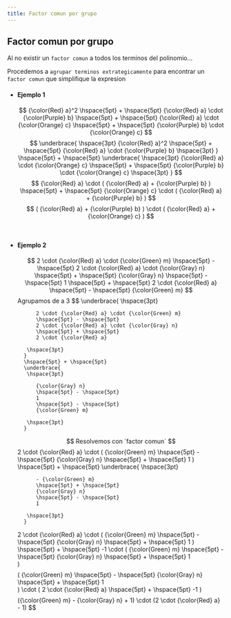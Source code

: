```yaml
---
title: Factor comun por grupo
---
```


## Factor comun por grupo

Al no existir un `factor comun` a todos los terminos del polinomio...

Procedemos a `agrupar terminos extrategicamente` para encontrar un `factor comun` que simplifique la expresion


- #### Ejemplo 1
    $$
        {\color{Red} a}^2
        \hspace{5pt} + \hspace{5pt} {\color{Red} a} \cdot {\color{Purple} b}
        \hspace{5pt} + \hspace{5pt} {\color{Red} a} \cdot {\color{Orange} c}
        \hspace{5pt} + \hspace{5pt} {\color{Purple} b} \cdot {\color{Orange} c}
    $$
    $$  \underbrace{
         \hspace{3pt}
            {\color{Red} a}^2
            \hspace{5pt} + \hspace{5pt} 
            {\color{Red} a} \cdot {\color{Purple} b}
         \hspace{3pt}   
        }
        \hspace{5pt} + \hspace{5pt}
        \underbrace{
         \hspace{3pt}
            {\color{Red} a} \cdot {\color{Orange} c}
            \hspace{5pt} + \hspace{5pt} {\color{Purple} b} \cdot {\color{Orange} c}
         \hspace{3pt}
        }
    $$
    $$
        {\color{Red} a} \cdot
        (
            {\color{Red} a} + {\color{Purple} b}
        )
        \hspace{5pt} + \hspace{5pt}
        {\color{Orange} c} \cdot
        (
            {\color{Red} a} + {\color{Purple} b} 
        )
    $$
    $$
        (
            {\color{Red} a} + {\color{Purple} b}
        )
        \cdot
        (
            {\color{Red} a} + {\color{Orange} c}
        )
    $$

<br>

- #### Ejemplo 2
    $$
        2 \cdot {\color{Red} a} \cdot {\color{Green} m}
        \hspace{5pt} - \hspace{5pt}
        2 \cdot {\color{Red} a} \cdot {\color{Gray} n}
        \hspace{5pt} + \hspace{5pt}
        {\color{Gray} n}
        \hspace{5pt} - \hspace{5pt}
        1
        \hspace{5pt} + \hspace{5pt}
        2 \cdot {\color{Red} a}
        \hspace{5pt} - \hspace{5pt}
        {\color{Green} m}
    $$
    Agrupamos de a 3
    $$
        \underbrace{
         \hspace{3pt}

            2 \cdot {\color{Red} a} \cdot {\color{Green} m}
            \hspace{5pt} - \hspace{5pt}
            2 \cdot {\color{Red} a} \cdot {\color{Gray} n}
            \hspace{5pt} + \hspace{5pt}
            2 \cdot {\color{Red} a}

         \hspace{3pt}
        }
        \hspace{5pt} + \hspace{5pt}
        \underbrace{
         \hspace{3pt}

            {\color{Gray} n}
            \hspace{5pt} - \hspace{5pt}
            1
            \hspace{5pt} - \hspace{5pt}
            {\color{Green} m} 

         \hspace{3pt}
        } 
    $$
    Resolvemos con `factor comun`
    $$
        2 \cdot {\color{Red} a}
        \cdot
        (
            {\color{Green} m} 
            \hspace{5pt} - \hspace{5pt} 
            {\color{Gray} n} 
            \hspace{5pt} + \hspace{5pt} 
            1
        )
        \hspace{5pt} + \hspace{5pt}
        \underbrace{
         \hspace{3pt}

            - {\color{Green} m}
            \hspace{5pt} + \hspace{5pt}
            {\color{Gray} n}
            \hspace{5pt} - \hspace{5pt}
            1 

         \hspace{3pt}
        } 
    $$
    $$
        2 \cdot {\color{Red} a}
        \cdot
        (
            {\color{Green} m} 
            \hspace{5pt} - \hspace{5pt} 
            {\color{Gray} n} 
            \hspace{5pt} + \hspace{5pt} 
            1
        )
        \hspace{5pt} + \hspace{5pt}
        -1 \cdot
        (
            {\color{Green} m} 
            \hspace{5pt} - \hspace{5pt} 
            {\color{Gray} n} 
            \hspace{5pt} + \hspace{5pt} 
            1    
        )  
    $$
    $$
        (
            {\color{Green} m} 
            \hspace{5pt} - \hspace{5pt} 
            {\color{Gray} n} 
            \hspace{5pt} + \hspace{5pt} 
            1    
        )
        \cdot
        (
        2 \cdot {\color{Red} a} \hspace{5pt} + \hspace{5pt}
            -1 
        )
    $$
    $$
        ({\color{Green} m} - {\color{Gray} n} + 1)
        \cdot
        (2 \cdot {\color{Red} a} - 1)
    $$